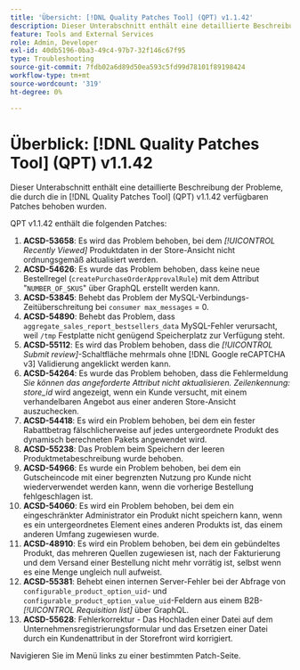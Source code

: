 ```yaml
---
title: 'Übersicht: [!DNL Quality Patches Tool] (QPT) v1.1.42'
description: Dieser Unterabschnitt enthält eine detaillierte Beschreibung der Probleme, die durch die in Version 1.1.42  [!DNL Quality Patches Tool]  Patches behoben wurden.
feature: Tools and External Services
role: Admin, Developer
exl-id: 40db5196-0ba3-49c4-97b7-32f146c67f95
type: Troubleshooting
source-git-commit: 7fdb02a6d89d50ea593c5fd99d78101f89198424
workflow-type: tm+mt
source-wordcount: '319'
ht-degree: 0%

---
```


# Überblick: [!DNL Quality Patches Tool] (QPT) v1.1.42

Dieser Unterabschnitt enthält eine detaillierte Beschreibung der Probleme, die durch die in [!DNL Quality Patches Tool] (QPT) v1.1.42 verfügbaren Patches behoben wurden.

QPT v1.1.42 enthält die folgenden Patches:

1. **ACSD-53658**: Es wird das Problem behoben, bei dem *[!UICONTROL Recently Viewed]* Produktdaten in der Store-Ansicht nicht ordnungsgemäß aktualisiert werden.
1. **ACSD-54626**: Es wurde das Problem behoben, dass keine neue Bestellregel (`createPurchaseOrderApprovalRule`) mit dem Attribut &quot;`NUMBER_OF_SKUS`&quot; über GraphQL erstellt werden kann.
1. **ACSD-53845**: Behebt das Problem der MySQL-Verbindungs-Zeitüberschreitung bei `consumer max_messages` = 0.
1. **ACSD-54890**: Behebt das Problem, dass `aggregate_sales_report_bestsellers_data` MySQL-Fehler verursacht, weil `/tmp` Festplatte nicht genügend Speicherplatz zur Verfügung steht.
1. **ACSD-55112**: Es wird das Problem behoben, dass die *[!UICONTROL Submit review]*-Schaltfläche mehrmals ohne [!DNL Google reCAPTCHA v3] Validierung angeklickt werden kann.
1. **ACSD-54264**: Es wurde das Problem behoben, dass die Fehlermeldung *Sie können das angeforderte Attribut nicht aktualisieren. Zeilenkennung: store_id* wird angezeigt, wenn ein Kunde versucht, mit einem verhandelbaren Angebot aus einer anderen Store-Ansicht auszuchecken.
1. **ACSD-54418**: Es wird ein Problem behoben, bei dem ein fester Rabattbetrag fälschlicherweise auf jedes untergeordnete Produkt des dynamisch berechneten Pakets angewendet wird.
1. **ACSD-55238**: Das Problem beim Speichern der leeren Produktmetabeschreibung wurde behoben.
1. **ACSD-54966**: Es wurde ein Problem behoben, bei dem ein Gutscheincode mit einer begrenzten Nutzung pro Kunde nicht wiederverwendet werden kann, wenn die vorherige Bestellung fehlgeschlagen ist.
1. **ACSD-54060**: Es wird ein Problem behoben, bei dem ein eingeschränkter Administrator ein Produkt nicht speichern kann, wenn es ein untergeordnetes Element eines anderen Produkts ist, das einem anderen Umfang zugewiesen wurde.
1. **ACSD-48910**: Es wird ein Problem behoben, bei dem ein gebündeltes Produkt, das mehreren Quellen zugewiesen ist, nach der Fakturierung und dem Versand einer Bestellung nicht mehr vorrätig ist, selbst wenn es eine Menge ungleich null aufweist.
1. **ACSD-55381**: Behebt einen internen Server-Fehler bei der Abfrage von `configurable_product_option_uid`- und `configurable_product_option_value_uid`-Feldern aus einem B2B-*[!UICONTROL Requisition list]* über GraphQL.
1. **ACSD-55628**: Fehlerkorrektur - Das Hochladen einer Datei auf dem Unternehmensregistrierungsformular und das Ersetzen einer Datei durch ein Kundenattribut in der Storefront wird korrigiert.

Navigieren Sie im Menü links zu einer bestimmten Patch-Seite.
